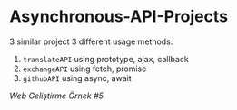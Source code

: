 # Asynchronous-API-Projects
3 similar project 3 different usage methods.

1. `translateAPI` using prototype, ajax, callback
2. `exchangeAPI` using fetch, promise
3. `githubAPI` using async, await 

_Web Geliştirme Örnek #5_
